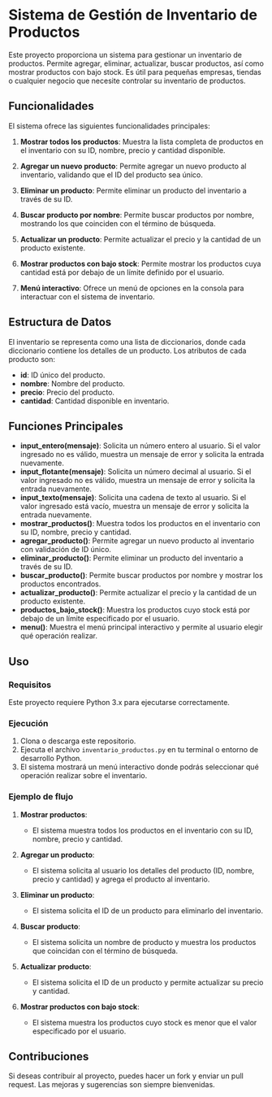 # Sistema de Gestión de Inventario de Productos

Este proyecto proporciona un sistema para gestionar un inventario de productos. Permite agregar, eliminar, actualizar, buscar productos, así como mostrar productos con bajo stock. Es útil para pequeñas empresas, tiendas o cualquier negocio que necesite controlar su inventario de productos.

## Funcionalidades

El sistema ofrece las siguientes funcionalidades principales:

1. **Mostrar todos los productos**: Muestra la lista completa de productos en el inventario con su ID, nombre, precio y cantidad disponible.

2. **Agregar un nuevo producto**: Permite agregar un nuevo producto al inventario, validando que el ID del producto sea único.

3. **Eliminar un producto**: Permite eliminar un producto del inventario a través de su ID.

4. **Buscar producto por nombre**: Permite buscar productos por nombre, mostrando los que coinciden con el término de búsqueda.

5. **Actualizar un producto**: Permite actualizar el precio y la cantidad de un producto existente.

6. **Mostrar productos con bajo stock**: Permite mostrar los productos cuya cantidad está por debajo de un límite definido por el usuario.

7. **Menú interactivo**: Ofrece un menú de opciones en la consola para interactuar con el sistema de inventario.

## Estructura de Datos

El inventario se representa como una lista de diccionarios, donde cada diccionario contiene los detalles de un producto. Los atributos de cada producto son:

- **id**: ID único del producto.
- **nombre**: Nombre del producto.
- **precio**: Precio del producto.
- **cantidad**: Cantidad disponible en inventario.

## Funciones Principales

- **input_entero(mensaje)**: Solicita un número entero al usuario. Si el valor ingresado no es válido, muestra un mensaje de error y solicita la entrada nuevamente.
- **input_flotante(mensaje)**: Solicita un número decimal al usuario. Si el valor ingresado no es válido, muestra un mensaje de error y solicita la entrada nuevamente.
- **input_texto(mensaje)**: Solicita una cadena de texto al usuario. Si el valor ingresado está vacío, muestra un mensaje de error y solicita la entrada nuevamente.
- **mostrar_productos()**: Muestra todos los productos en el inventario con su ID, nombre, precio y cantidad.
- **agregar_producto()**: Permite agregar un nuevo producto al inventario con validación de ID único.
- **eliminar_producto()**: Permite eliminar un producto del inventario a través de su ID.
- **buscar_producto()**: Permite buscar productos por nombre y mostrar los productos encontrados.
- **actualizar_producto()**: Permite actualizar el precio y la cantidad de un producto existente.
- **productos_bajo_stock()**: Muestra los productos cuyo stock está por debajo de un límite especificado por el usuario.
- **menu()**: Muestra el menú principal interactivo y permite al usuario elegir qué operación realizar.

## Uso

### Requisitos

Este proyecto requiere Python 3.x para ejecutarse correctamente.

### Ejecución

1. Clona o descarga este repositorio.
2. Ejecuta el archivo `inventario_productos.py` en tu terminal o entorno de desarrollo Python.
3. El sistema mostrará un menú interactivo donde podrás seleccionar qué operación realizar sobre el inventario.

### Ejemplo de flujo

1. **Mostrar productos**:
   - El sistema muestra todos los productos en el inventario con su ID, nombre, precio y cantidad.

2. **Agregar un producto**:
   - El sistema solicita al usuario los detalles del producto (ID, nombre, precio y cantidad) y agrega el producto al inventario.

3. **Eliminar un producto**:
   - El sistema solicita el ID de un producto para eliminarlo del inventario.

4. **Buscar producto**:
   - El sistema solicita un nombre de producto y muestra los productos que coincidan con el término de búsqueda.

5. **Actualizar producto**:
   - El sistema solicita el ID de un producto y permite actualizar su precio y cantidad.

6. **Mostrar productos con bajo stock**:
   - El sistema muestra los productos cuyo stock es menor que el valor especificado por el usuario.

## Contribuciones

Si deseas contribuir al proyecto, puedes hacer un fork y enviar un pull request. Las mejoras y sugerencias son siempre bienvenidas.
